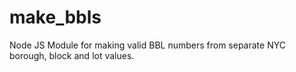 # make_bbls
Node JS Module for making valid BBL numbers from separate NYC borough, block and lot values.
